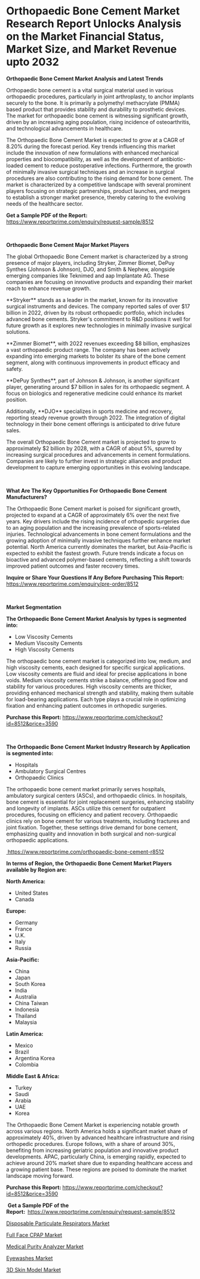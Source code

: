 <p><h1>Orthopaedic Bone Cement Market Research Report Unlocks Analysis on the Market Financial Status, Market Size, and Market Revenue upto 2032</h1></p><p><strong>Orthopaedic Bone Cement Market Analysis and Latest Trends</strong></p>
<p><p>Orthopaedic bone cement is a vital surgical material used in various orthopaedic procedures, particularly in joint arthroplasty, to anchor implants securely to the bone. It is primarily a polymethyl methacrylate (PMMA) based product that provides stability and durability to prosthetic devices. The market for orthopaedic bone cement is witnessing significant growth, driven by an increasing aging population, rising incidence of osteoarthritis, and technological advancements in healthcare.</p><p>The Orthopaedic Bone Cement Market is expected to grow at a CAGR of 8.20% during the forecast period. Key trends influencing this market include the innovation of new formulations with enhanced mechanical properties and biocompatibility, as well as the development of antibiotic-loaded cement to reduce postoperative infections. Furthermore, the growth of minimally invasive surgical techniques and an increase in surgical procedures are also contributing to the rising demand for bone cement. The market is characterized by a competitive landscape with several prominent players focusing on strategic partnerships, product launches, and mergers to establish a stronger market presence, thereby catering to the evolving needs of the healthcare sector.</p></p>
<p><strong>Get a Sample PDF of the Report:&nbsp;</strong> <a href="https://www.reportprime.com/enquiry/request-sample/8512?utm_campaign=2138&utm_medium=2&utm_source=Github&utm_content=ia&utm_term=19032025&utm_id=orthopaedic-bone-cement">https://www.reportprime.com/enquiry/request-sample/8512</a></p>
<p>&nbsp;</p>
<p><strong>Orthopaedic Bone Cement Major Market Players</strong></p>
<p><p>The global Orthopaedic Bone Cement market is characterized by a strong presence of major players, including Stryker, Zimmer Biomet, DePuy Synthes (Johnson & Johnson), DJO, and Smith & Nephew, alongside emerging companies like Teknimed and aap Implantate AG. These companies are focusing on innovative products and expanding their market reach to enhance revenue growth.</p><p>**Stryker** stands as a leader in the market, known for its innovative surgical instruments and devices. The company reported sales of over $17 billion in 2022, driven by its robust orthopaedic portfolio, which includes advanced bone cements. Stryker's commitment to R&D positions it well for future growth as it explores new technologies in minimally invasive surgical solutions.</p><p>**Zimmer Biomet**, with 2022 revenues exceeding $8 billion, emphasizes a vast orthopaedic product range. The company has been actively expanding into emerging markets to bolster its share of the bone cement segment, along with continuous improvements in product efficacy and safety.</p><p>**DePuy Synthes**, part of Johnson & Johnson, is another significant player, generating around $7 billion in sales for its orthopaedic segment. A focus on biologics and regenerative medicine could enhance its market position. </p><p>Additionally, **DJO** specializes in sports medicine and recovery, reporting steady revenue growth through 2022. The integration of digital technology in their bone cement offerings is anticipated to drive future sales.</p><p>The overall Orthopaedic Bone Cement market is projected to grow to approximately $2 billion by 2028, with a CAGR of about 5%, spurred by increasing surgical procedures and advancements in cement formulations. Companies are likely to further invest in strategic alliances and product development to capture emerging opportunities in this evolving landscape.</p></p>
<p>&nbsp;</p>
<p><strong>What Are The Key Opportunities For Orthopaedic Bone Cement Manufacturers?</strong></p>
<p><p>The Orthopaedic Bone Cement market is poised for significant growth, projected to expand at a CAGR of approximately 6% over the next five years. Key drivers include the rising incidence of orthopedic surgeries due to an aging population and the increasing prevalence of sports-related injuries. Technological advancements in bone cement formulations and the growing adoption of minimally invasive techniques further enhance market potential. North America currently dominates the market, but Asia-Pacific is expected to exhibit the fastest growth. Future trends indicate a focus on bioactive and advanced polymer-based cements, reflecting a shift towards improved patient outcomes and faster recovery times.</p></p>
<p><strong>Inquire or Share Your Questions If Any Before Purchasing This Report:</strong> <a href="https://www.reportprime.com/enquiry/pre-order/8512?utm_campaign=2138&utm_medium=2&utm_source=Github&utm_content=ia&utm_term=19032025&utm_id=orthopaedic-bone-cement">https://www.reportprime.com/enquiry/pre-order/8512</a></p>
<p>&nbsp;</p>
<p><strong>Market Segmentation</strong></p>
<p><strong>The Orthopaedic Bone Cement Market Analysis by types is segmented into:</strong></p>
<p><ul><li>Low Viscosity Cements</li><li>Medium Viscosity Cements</li><li>High Viscosity Cements</li></ul></p>
<p><p>The orthopaedic bone cement market is categorized into low, medium, and high viscosity cements, each designed for specific surgical applications. Low viscosity cements are fluid and ideal for precise applications in bone voids. Medium viscosity cements strike a balance, offering good flow and stability for various procedures. High viscosity cements are thicker, providing enhanced mechanical strength and stability, making them suitable for load-bearing applications. Each type plays a crucial role in optimizing fixation and enhancing patient outcomes in orthopedic surgeries.</p></p>
<p><strong>Purchase this Report:&nbsp;</strong><a href="https://www.reportprime.com/checkout?id=8512&price=3590&utm_campaign=2138&utm_medium=2&utm_source=Github&utm_content=ia&utm_term=19032025&utm_id=orthopaedic-bone-cement">https://www.reportprime.com/checkout?id=8512&price=3590</a></p>
<p>&nbsp;</p>
<p><strong>The Orthopaedic Bone Cement Market Industry Research by Application is segmented into:</strong></p>
<p><ul><li>Hospitals</li><li>Ambulatory Surgical Centres</li><li>Orthopaedic Clinics</li></ul></p>
<p><p>The orthopaedic bone cement market primarily serves hospitals, ambulatory surgical centers (ASCs), and orthopaedic clinics. In hospitals, bone cement is essential for joint replacement surgeries, enhancing stability and longevity of implants. ASCs utilize this cement for outpatient procedures, focusing on efficiency and patient recovery. Orthopaedic clinics rely on bone cement for various treatments, including fractures and joint fixation. Together, these settings drive demand for bone cement, emphasizing quality and innovation in both surgical and non-surgical orthopaedic applications.</p></p>
<p><a href="https://www.reportprime.com/orthopaedic-bone-cement-r8512?utm_campaign=2138&utm_medium=2&utm_source=Github&utm_content=ia&utm_term=19032025&utm_id=orthopaedic-bone-cement">&nbsp;https://www.reportprime.com/orthopaedic-bone-cement-r8512</a></p>
<p><strong>In terms of Region, the Orthopaedic Bone Cement Market Players available by Region are:</strong></p>
<p>
    <p> <strong> North America: </strong>
        <ul>
            <li>United States</li>
            <li>Canada</li>
        </ul>
        </p> 
    <p> <strong> Europe: </strong>
        <ul>
            <li>Germany</li>
            <li>France</li>
            <li>U.K.</li>
            <li>Italy</li>
            <li>Russia</li>
        </ul>
        </p> 
    <p> <strong> Asia-Pacific: </strong>
        <ul>
            <li>China</li>
            <li>Japan</li>
            <li>South Korea</li>
            <li>India</li>
            <li>Australia</li>
            <li>China Taiwan</li>
            <li>Indonesia</li>
            <li>Thailand</li>
            <li>Malaysia</li>
        </ul>
        </p> 
    <p> <strong> Latin America: </strong>
        <ul>
            <li>Mexico</li>
            <li>Brazil</li>
            <li>Argentina Korea</li>
            <li>Colombia</li>
        </ul>
        </p> 
    <p> <strong> Middle East & Africa: </strong>
        <ul>
            <li>Turkey</li>
            <li>Saudi</li>
            <li>Arabia</li>
            <li>UAE</li>
            <li>Korea</li>
        </ul>
    </p>
    </p>
<p><p>The Orthopaedic Bone Cement Market is experiencing notable growth across various regions. North America holds a significant market share of approximately 40%, driven by advanced healthcare infrastructure and rising orthopedic procedures. Europe follows, with a share of around 30%, benefiting from increasing geriatric population and innovative product developments. APAC, particularly China, is emerging rapidly, expected to achieve around 20% market share due to expanding healthcare access and a growing patient base. These regions are poised to dominate the market landscape moving forward.</p></p>
<p><strong>Purchase this Report: </strong><a href="https://www.reportprime.com/checkout?id=8512&price=3590&utm_campaign=2138&utm_medium=2&utm_source=Github&utm_content=ia&utm_term=19032025&utm_id=orthopaedic-bone-cement">https://www.reportprime.com/checkout?id=8512&price=3590</a></p>
<p>&nbsp;<strong>Get a Sample PDF of the Report:&nbsp;&nbsp;</strong><a href="https://www.reportprime.com/enquiry/request-sample/8512?utm_campaign=2138&utm_medium=2&utm_source=Github&utm_content=ia&utm_term=19032025&utm_id=orthopaedic-bone-cement">https://www.reportprime.com/enquiry/request-sample/8512</a></p>
<p><strong></strong></p>
<p><p><a href="https://github.com/guzmabugbyf1/Market-Research-Report-List-1/blob/main/disposable-particulate-respirators-market.md?utm_campaign=2138&utm_medium=2&utm_source=Github&utm_content=ia&utm_term=19032025&utm_id=orthopaedic-bone-cement">Disposable Particulate Respirators Market</a></p><p><a href="https://github.com/sofayahoo2023/Market-Research-Report-List-7/blob/main/full-face-cpap-market.md?utm_campaign=2138&utm_medium=2&utm_source=Github&utm_content=ia&utm_term=19032025&utm_id=orthopaedic-bone-cement">Full Face CPAP Market</a></p><p><a href="https://github.com/wwwkeltoum/Market-Research-Report-List-5/blob/main/medical-purity-analyzer-market.md?utm_campaign=2138&utm_medium=2&utm_source=Github&utm_content=ia&utm_term=19032025&utm_id=orthopaedic-bone-cement">Medical Purity Analyzer Market</a></p><p><a href="https://github.com/melascalbirp/Market-Research-Report-List-1/blob/main/eyewashes-market.md?utm_campaign=2138&utm_medium=2&utm_source=Github&utm_content=ia&utm_term=19032025&utm_id=orthopaedic-bone-cement">Eyewashes Market</a></p><p><a href="https://github.com/gallatannyv6/Market-Research-Report-List-1/blob/main/3d-skin-model-market.md?utm_campaign=2138&utm_medium=2&utm_source=Github&utm_content=ia&utm_term=19032025&utm_id=orthopaedic-bone-cement">3D Skin Model Market</a></p></p>
